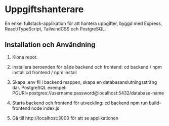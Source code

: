# Uppgiftshanterare

En enkel fullstack-applikation för att hantera uppgifter, byggd med Express, React/TypeScript, TailwindCSS och PostgreSQL.

## Installation och Användning

1. Klona repot.
2. Installera beroenden för både backend och frontend:
   cd backend / npm install
   cd frontend / npm install

3. Skapa .env fil i backend mappen, skapa en databasanslutningssträng där. PostgreSQL exempel: PGURI=postgres://username:password@localhost:5432/database-name

4. Starta backend och frontend för utveckling:
   cd backend
   npm run build-frontend
   node index.js

5. Gå till http://localhost:3000 för att se applikationen
